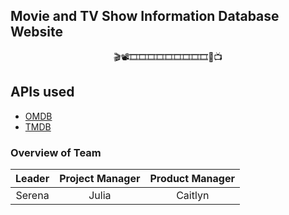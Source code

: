 ## Movie and TV Show Information Database Website
<p align="center">🎬📽️🎞️🎞️🎞️🎞️🎞️🎞️🎞️🎞️🎞️🍿📺</p>

## APIs used
* [OMDB](https://www.omdbapi.com/ "Visit")
* [TMDB](https://www.themoviedb.org/ "Visit")

### Overview of Team 

| Leader | Project Manager | Product Manager |
| :-----: |:--------------:| :--------------:|
| Serena |       Julia     |     Caitlyn     |